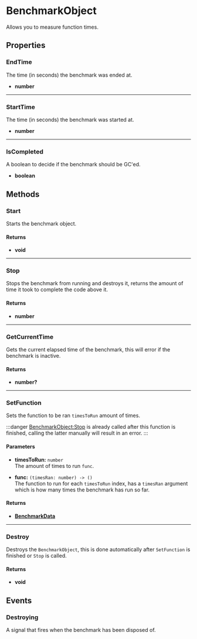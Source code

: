 # BenchmarkObject

Allows you to measure function times.

## Properties

### EndTime

The time (in seconds) the benchmark was ended at.

* **number**

---

### StartTime

The time (in seconds) the benchmark was started at.

* **number**

---

### IsCompleted

A boolean to decide if the benchmark should be GC'ed.

* **boolean**

## Methods

### Start

Starts the benchmark object.

#### Returns

* **void**

---

### Stop

Stops the benchmark from running and destroys it, returns the amount of time it took to complete the code above it.

#### Returns

* **number**

---

### GetCurrentTime

Gets the current elapsed time of the benchmark, this will error if the benchmark is inactive.

#### Returns

* **number?**

---

### SetFunction

Sets the function to be ran `timesToRun` amount of times.

:::danger
[BenchmarkObject:Stop](#stop) is already called after this function is finished, calling the latter manually will result in an error.
:::


#### Parameters

* **timesToRun:** `number`\
The amount of times to run `func`.

* **func:** `(timesRan: number) -> ()`\
The function to run for each `timesToRun` index, has a `timesRan` argument which is how many times the benchmark has run so far.

#### Returns

* **[BenchmarkData](/api/libraries/benchmark#benchmarkdata)**

---

### Destroy

Destroys the `BenchmarkObject`, this is done automatically after `SetFunction` is finished or `Stop` is called.

#### Returns

* **void**

## Events

### Destroying

A signal that fires when the benchmark has been disposed of.